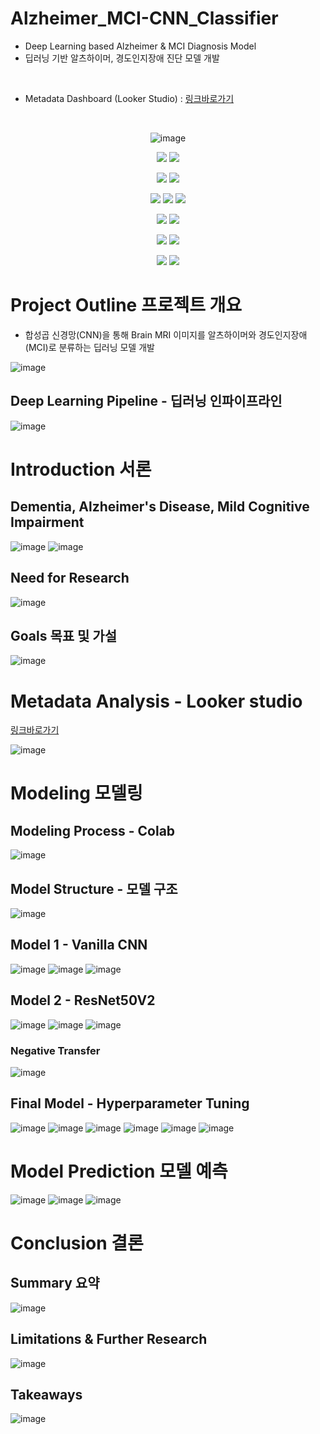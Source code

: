 # Alzheimer_MCI-CNN_Classifier
- Deep Learning based Alzheimer & MCI Diagnosis Model
- 딥러닝 기반 알츠하이머, 경도인지장애 진단 모델 개발
<br>

- Metadata Dashboard (Looker Studio) : [링크바로가기](https://datastudio.google.com/s/t6TpK5bx214)
<br>

<div align=center>

![image](https://user-images.githubusercontent.com/109939415/205808524-fa40e1c0-88da-4b5b-b71e-b9051e0f77ab.png)

<img src="https://img.shields.io/badge/Visual Studio Code-007ACC?style=for-the-badge&logo=Visual Studio Code&logoColor=white"></a>
<img src="https://img.shields.io/badge/Google Colab-F9AB00?style=for-the-badge&logo=Google Colab&logoColor=white"></a>

<img src="https://img.shields.io/badge/Python-3776AB?style=for-the-badge&logo=python&logoColor=white"></a>
<img src="https://img.shields.io/badge/Jupyter-F37626?style=for-the-badge&logo=Jupyter&logoColor=white"></a>

<img src="https://img.shields.io/badge/NumPy-013243?style=for-the-badge&logo=NumPy&logoColor=white"/></a>
<img src="https://img.shields.io/badge/pandas-150458?style=for-the-badge&logo=pandas&logoColor=white"/></a>
<img src="https://img.shields.io/badge/scikit learn-F7931E?style=for-the-badge&logo=scikit learn&logoColor=white"/></a>

<img src="https://img.shields.io/badge/TensorFlow-FF6F00?style=for-the-badge&logo=TensorFlow&logoColor=white"/></a>
<img src="https://img.shields.io/badge/Keras-D00000?style=for-the-badge&logo=Keras&logoColor=white"/></a>

<img src="https://img.shields.io/badge/Looker-4285F4?style=for-the-badge&logo=Looker&logoColor=white"></a>
<img src="https://img.shields.io/badge/Plotly-3F4F75?style=for-the-badge&logo=Plotly&logoColor=white"></a>

<img src="https://img.shields.io/badge/Microsoft PowerPoint-B7472A?style=for-the-badge&logo=Microsoft PowerPoint&logoColor=white"></a>
<img src="https://img.shields.io/badge/Microsoft Word-2B579A?style=for-the-badge&logo=Microsoft Word&logoColor=white"></a>

</div>

# Project Outline 프로젝트 개요
- 합성곱 신경망(CNN)을 통해 Brain MRI 이미지를 알츠하이머와 경도인지장애(MCI)로 분류하는 딥러닝 모델 개발

![image](https://user-images.githubusercontent.com/109939415/205810768-434e9bef-2131-4547-b96c-c898a23bb407.png)

## Deep Learning Pipeline - 딥러닝 인파이프라인

![image](https://user-images.githubusercontent.com/109939415/205813415-084a1f89-b93b-4e19-847d-1ff512155bfe.png)

# Introduction 서론

## Dementia, Alzheimer's Disease, Mild Cognitive Impairment

![image](https://user-images.githubusercontent.com/109939415/205811620-c540588b-de54-46dc-969b-cac14bcf8348.png)
![image](https://user-images.githubusercontent.com/109939415/205811637-18eb87c9-4d45-4693-85ba-9ab556ac8996.png)

## Need for Research

![image](https://user-images.githubusercontent.com/109939415/205811871-9b338de2-4d27-4d4f-bd7f-4002302d5899.png)

## Goals 목표 및 가설

![image](https://user-images.githubusercontent.com/109939415/205811937-c5c235e7-a729-4991-9c20-ef68ce2fea94.png)

# Metadata Analysis - Looker studio

[링크바로가기](https://datastudio.google.com/s/t6TpK5bx214)

![image](https://user-images.githubusercontent.com/109939415/205814296-595238cf-df08-4c47-a585-1cd9ec3d05ff.png)

# Modeling 모델링

## Modeling Process - Colab

![image](https://user-images.githubusercontent.com/109939415/205814857-c54ab7b5-6de0-431c-a6df-decf279b6f02.png)

## Model Structure - 모델 구조

![image](https://user-images.githubusercontent.com/109939415/205814886-1546f4b9-0107-447c-9482-ccfb0e141f1a.png)

## Model 1 - Vanilla CNN

![image](https://user-images.githubusercontent.com/109939415/205815735-a4f411cf-dcf5-4d3e-82c9-7b0557e39b77.png)
![image](https://user-images.githubusercontent.com/109939415/205815999-6d7175b3-bc23-4a90-a7e8-8a007d50e37d.png)
![image](https://user-images.githubusercontent.com/109939415/205816019-b71ab5a6-d58d-4a35-be01-cb51e94392b6.png)

## Model 2 - ResNet50V2

![image](https://user-images.githubusercontent.com/109939415/205816436-84ab218e-6cac-4f86-b5fd-66bfc110a2f4.png)
![image](https://user-images.githubusercontent.com/109939415/205816506-d0b82c06-b87f-47d8-9c1f-b93fcaad18a0.png)
![image](https://user-images.githubusercontent.com/109939415/205816543-f7bb8d05-3c63-4242-a479-aa0bd38214a4.png)

### Negative Transfer
![image](https://user-images.githubusercontent.com/109939415/205816598-f5f88212-84d1-4d53-90cf-730e3d337652.png)

## Final Model - Hyperparameter Tuning

![image](https://user-images.githubusercontent.com/109939415/205816778-8a4d9186-27ad-40af-99f4-41a2f6e63f3d.png)
![image](https://user-images.githubusercontent.com/109939415/205816788-7e2d4e9b-4a36-476c-a1b3-69ecbf4138f0.png)
![image](https://user-images.githubusercontent.com/109939415/205816848-87e753e0-e3b0-4b53-b005-72fa15438638.png)
![image](https://user-images.githubusercontent.com/109939415/205816868-6e7876db-ae72-4e14-89ac-909bda0eb9a8.png)
![image](https://user-images.githubusercontent.com/109939415/205816887-50747a01-25bc-444f-8b81-1aa7c699caeb.png)
![image](https://user-images.githubusercontent.com/109939415/205817097-fad97b1e-22e8-4ce5-a375-a5f064cb1fb3.png)

# Model Prediction 모델 예측

![image](https://user-images.githubusercontent.com/109939415/205817167-6fd84afb-283b-4a65-ba1a-ae305d653290.png)
![image](https://user-images.githubusercontent.com/109939415/205817193-60163905-947e-4ca0-9622-985afec92b2f.png)
![image](https://user-images.githubusercontent.com/109939415/205817198-5f06bdab-a9c8-4a67-8544-a8aed477d08a.png)

# Conclusion 결론

## Summary 요약

![image](https://user-images.githubusercontent.com/109939415/205817760-2b0e433b-6f40-4fd7-823b-cf0194852f47.png)

## Limitations & Further Research

![image](https://user-images.githubusercontent.com/109939415/205817806-8362528f-2ca4-4c05-be15-e5940cb17b1a.png)

## Takeaways

![image](https://user-images.githubusercontent.com/109939415/205817830-f76450e4-c0ae-4ca5-8da5-67c66a329010.png)
